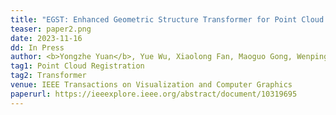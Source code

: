 ```yaml
---
title: "EGST: Enhanced Geometric Structure Transformer for Point Cloud Registration" 
teaser: paper2.png
date: 2023-11-16
dd: In Press
author: <b>Yongzhe Yuan</b>, Yue Wu, Xiaolong Fan, Maoguo Gong, Wenping Ma, Qiguang Miao
tag1: Point Cloud Registration
tag2: Transformer
venue: IEEE Transactions on Visualization and Computer Graphics
paperurl: https://ieeexplore.ieee.org/abstract/document/10319695
---
```


